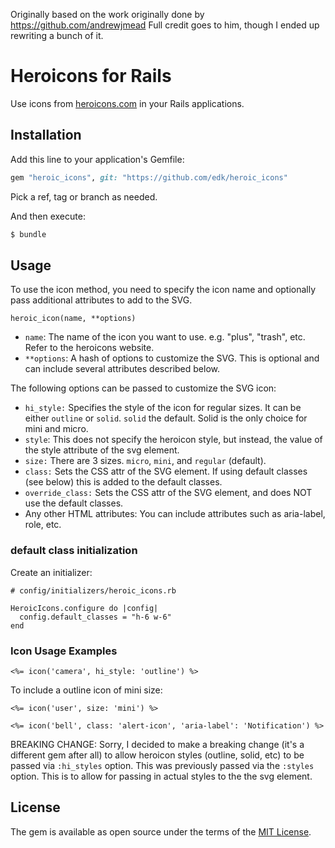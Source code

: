 
Originally based on the work originally done by https://github.com/andrewjmead  Full credit goes to him, though I ended up rewriting a bunch of it.

# Heroicons for Rails
Use icons from [heroicons.com](https://heroicons.com) in your Rails applications.

## Installation
Add this line to your application's Gemfile:

```ruby
gem "heroic_icons", git: "https://github.com/edk/heroic_icons"
```

Pick a ref, tag or branch as needed.

And then execute:
```bash
$ bundle
```

## Usage

To use the icon method, you need to specify the icon name and optionally pass additional attributes to add to the SVG.

```
heroic_icon(name, **options)
```

* `name`: The name of the icon you want to use. e.g. "plus", "trash", etc. Refer to the heroicons website.
* `**options`: A hash of options to customize the SVG. This is optional and can include several attributes described below.

The following options can be passed to customize the SVG icon:

* `hi_style:` Specifies the style of the icon for regular sizes. It can be either `outline` or `solid`. `solid` the default.  Solid is the only choice for mini and micro.
* `style`: This does not specify the heroicon style, but instead, the value of the style attribute of the svg element.
* `size:` There are 3 sizes. `micro`, `mini`, and `regular` (default).
* `class:` Sets the CSS attr of the SVG element.  If using default classes (see below) this is added to the default classes.
* `override_class:` Sets the CSS attr of the SVG element, and does NOT use the default classes.
* Any other HTML attributes: You can include attributes such as aria-label, role, etc.

### default class initialization

Create an initializer:
```
# config/initializers/heroic_icons.rb

HeroicIcons.configure do |config|
  config.default_classes = "h-6 w-6"
end
```

### Icon Usage Examples

```
<%= icon('camera', hi_style: 'outline') %>
```

To include a outline icon of mini size:

```
<%= icon('user', size: 'mini') %>
```

```
<%= icon('bell', class: 'alert-icon', 'aria-label': 'Notification') %>
```

BREAKING CHANGE:  Sorry, I decided to make a breaking change (it's a different gem after all)
to allow heroicon styles (outline, solid, etc) to be passed via `:hi_styles` option.
This was previously passed via the `:styles` option.
This is to allow for passing in actual styles to the the svg element.

## License
The gem is available as open source under the terms of the [MIT License](https://opensource.org/licenses/MIT).
